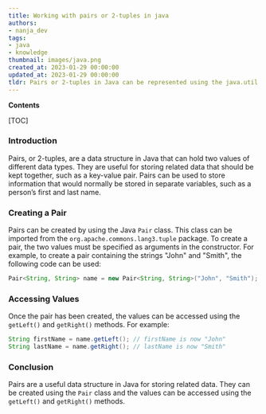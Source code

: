 ```yaml
---
title: Working with pairs or 2-tuples in java
authors:
- nanja_dev
tags:
- java
- knowledge
thumbnail: images/java.png
created_at: 2023-01-29 00:00:00
updated_at: 2023-01-29 00:00:00
tldr: Pairs or 2-tuples in Java can be represented using the java.util.AbstractMap.SimpleEntry class.
---
```


**Contents**

[TOC]

### Introduction

Pairs, or 2-tuples, are a data structure in Java that can hold two values of different data types. They are useful for storing related data that should be kept together, such as a key-value pair. Pairs can be used to store information that would normally be stored in separate variables, such as a person’s first and last name. 

### Creating a Pair

Pairs can be created by using the Java `Pair` class. This class can be imported from the `org.apache.commons.lang3.tuple` package. To create a pair, the two values must be specified as arguments in the constructor. For example, to create a pair containing the strings "John" and "Smith", the following code can be used: 

```java
Pair<String, String> name = new Pair<String, String>("John", "Smith");
```

### Accessing Values

Once the pair has been created, the values can be accessed using the `getLeft()` and `getRight()` methods. For example: 

```java
String firstName = name.getLeft(); // firstName is now "John"
String lastName = name.getRight(); // lastName is now "Smith"
```

### Conclusion

Pairs are a useful data structure in Java for storing related data. They can be created using the `Pair` class and the values can be accessed using the `getLeft()` and `getRight()` methods.
